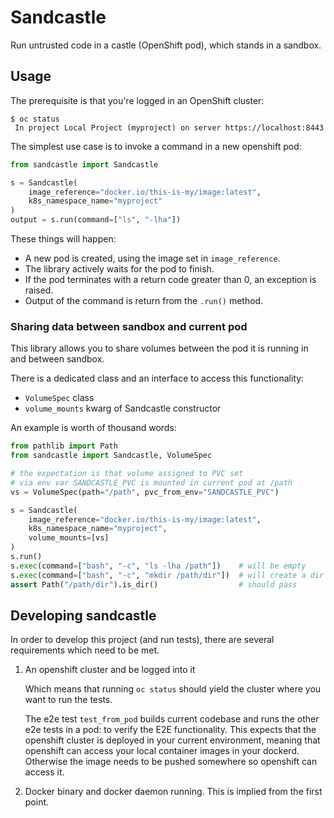 # Sandcastle

Run untrusted code in a castle (OpenShift pod), which stands in a sandbox.


## Usage

The prerequisite is that you're logged in an OpenShift cluster:
```
$ oc status
 In project Local Project (myproject) on server https://localhost:8443
```

The simplest use case is to invoke a command in a new openshift pod:

```python
from sandcastle import Sandcastle

s = Sandcastle(
    image_reference="docker.io/this-is-my/image:latest",
    k8s_namespace_name="myproject"
)
output = s.run(command=["ls", "-lha"])
```

These things will happen:

* A new pod is created, using the image set in `image_reference`.
* The library actively waits for the pod to finish.
* If the pod terminates with a return code greater than 0, an exception is raised.
* Output of the command is return from the `.run()` method.


### Sharing data between sandbox and current pod

This library allows you to share volumes between the pod it is running in and between sandbox.

There is a dedicated class and an interface to access this functionality:
* `VolumeSpec` class
* `volume_mounts` kwarg of Sandcastle constructor

An example is worth of thousand words:
```python
from pathlib import Path
from sandcastle import Sandcastle, VolumeSpec

# the expectation is that volume assigned to PVC set
# via env var SANDCASTLE_PVC is mounted in current pod at /path
vs = VolumeSpec(path="/path", pvc_from_env="SANDCASTLE_PVC")

s = Sandcastle(
    image_reference="docker.io/this-is-my/image:latest",
    k8s_namespace_name="myproject",
    volume_mounts=[vs]
)
s.run()
s.exec(command=["bash", "-c", "ls -lha /path"])    # will be empty
s.exec(command=["bash", "-c", "mkdir /path/dir"])  # will create a dir
assert Path("/path/dir").is_dir()                  # should pass
```


## Developing sandcastle

In order to develop this project (and run tests), there are several requirements which need to be met.

1. An openshift cluster and be logged into it

   Which means that running `oc status` should yield the cluster where you want to run the tests.

   The e2e test `test_from_pod` builds current codebase and runs the other e2e
   tests in a pod: to verify the E2E functionality. This expects that the
   openshift cluster is deployed in your current environment, meaning that
   openshift can access your local container images in your dockerd. Otherwise the
   image needs to be pushed somewhere so openshift can access it.


2. Docker binary and docker daemon running. This is implied from the first point.
